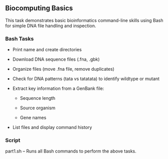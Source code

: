 ## Biocomputing Basics

This task demonstrates basic bioinformatics command-line skills using Bash for simple DNA file handling and inspection.


### Bash Tasks

- Print name and create directories

- Download DNA sequence files (.fna, .gbk)

- Organize files (move .fna file, remove duplicates)

- Check for DNA patterns (tata vs tatatata) to identify wildtype or mutant

- Extract key information from a GenBank file:

  - Sequence length

  - Source organism

  - Gene names

- List files and display command history


### Script

part1.sh – Runs all Bash commands to perform the above tasks.

